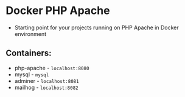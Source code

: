 # Docker PHP Apache
* Starting point for your projects running on PHP Apache in Docker environment

## Containers:
* php-apache - `localhost:8080`
* mysql - `mysql`
* adminer - `localhost:8081`
* mailhog - `localhost:8082`
